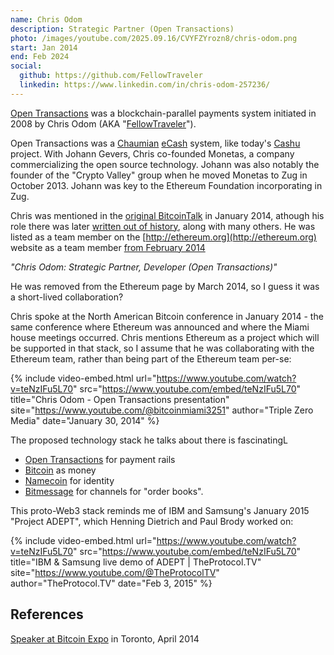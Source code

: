 ```yaml
---
name: Chris Odom
description: Strategic Partner (Open Transactions)
photo: /images/youtube.com/2025.09.16/CVYFZYrozn8/chris-odom.png
start: Jan 2014
end: Feb 2024
social:
  github: https://github.com/FellowTraveler
  linkedin: https://www.linkedin.com/in/chris-odom-257236/
---
```


 [Open Transactions](https://opentransactions.org/) was a blockchain-parallel payments system initiated in 2008 by Chris Odom (AKA "[FellowTraveler](https://github.com/FellowTraveler)").

Open Transactions was a [Chaumian](https://en.wikipedia.org/wiki/David_Chaum_) [eCash](https://en.wikipedia.org/wiki/Ecash) system, like today's [Cashu](https://x.com/CashuBTC) project.  With Johann Gevers, Chris co-founded Monetas, a company commercializing the open source technology.  Johann was also notably the founder of the "Crypto Valley" group when he moved Monetas to Zug in October 2013.  Johann was key to the Ethereum Foundation incorporating in Zug.

Chris was mentioned in the [original BitcoinTalk](https://web.archive.org/web/20140208053651/https://bitcointalk.org/index.php?topic=428589.0) in January 2014, athough his role there was later [written out of history](https://bitcointalk.org/index.php?topic=428589.0), along with many others.  He was listed as a team member on the [http://ethereum.org](http://ethereum.org) website as a team member [from February 2014](https://web.archive.org/web/20150320224646/http://www.ethereum.org)

*"Chris Odom: Strategic Partner, Developer (Open Transactions)"*

He was removed from the Ethereum page by March 2014, so I guess it was a short-lived collaboration?

Chris spoke at the North American Bitcoin conference in January 2014 - the same conference where Ethereum was announced and where the Miami house meetings occurred.  Chris mentions Ethereum as a project which will be supported in that stack, so I assume that he was collaborating with the Ethereum team, rather than being part of the Ethereum team per-se:

{% include video-embed.html
  url="https://www.youtube.com/watch?v=teNzIFu5L70"
  src="https://www.youtube.com/embed/teNzIFu5L70"
  title="Chris Odom - Open Transactions presentation"
  site="https://www.youtube.com/@bitcoinmiami3251"
  author="Triple Zero Media"
  date="January 30, 2014"
%}

The proposed technology stack he talks about there is fascinatingL

- [Open Transactions](https://opentransactions.org/) for payment rails
- [Bitcoin](https://en.wikipedia.org/wiki/Bitcoin) as money
- [Namecoin](https://en.wikipedia.org/wiki/Namecoin_) for identity
- [Bitmessage](https://en.wikipedia.org/wiki/Bitmessage_) for channels for "order books".

This proto-Web3 stack reminds me of IBM and Samsung's January 2015 "Project ADEPT", which Henning Dietrich and Paul Brody worked on:

{% include video-embed.html
  url="https://www.youtube.com/watch?v=teNzIFu5L70"
  src="https://www.youtube.com/embed/teNzIFu5L70"
  title="IBM & Samsung live demo of ADEPT | TheProtocol.TV"
  site="https://www.youtube.com/@TheProtocolTV"
  author="TheProtocol.TV"
  date="Feb 3, 2015"
%}


## References

[Speaker at Bitcoin Expo](https://web.archive.org/web/20171124124825/http://bitcoinexpo.ca/) in Toronto, April 2014